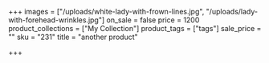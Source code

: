 +++
images = ["/uploads/white-lady-with-frown-lines.jpg", "/uploads/lady-with-forehead-wrinkles.jpg"]
on_sale = false
price = 1200
product_collections = ["My Collection"]
product_tags = ["tags"]
sale_price = ""
sku = "231"
title = "another product"

+++
